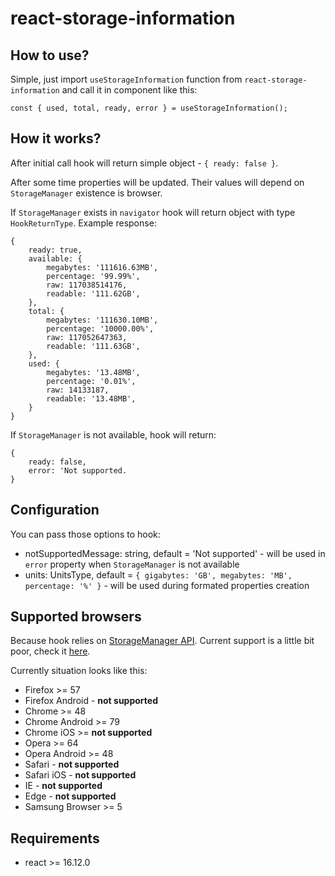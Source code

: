 # react-storage-information

## How to use?

Simple, just import `useStorageInformation` function from `react-storage-information` and call it in component like this:

```
const { used, total, ready, error } = useStorageInformation();
```

## How it works?

After initial call hook will return simple object - `{ ready: false }`.

After some time properties will be updated. Their values will depend on `StorageManager` existence is browser.

If `StorageManager` exists in `navigator` hook will return object with type `HookReturnType`. Example response:

```
{
    ready: true,
    available: {
        megabytes: '111616.63MB',
        percentage: '99.99%',
        raw: 117038514176,
        readable: '111.62GB',
    },
    total: {
        megabytes: '111630.10MB',
        percentage: '10000.00%',
        raw: 117052647363,
        readable: '111.63GB',
    },
    used: {
        megabytes: '13.48MB',
        percentage: '0.01%',
        raw: 14133187,
        readable: '13.48MB',
    }
}
```

If `StorageManager` is not available, hook will return:

```
{
    ready: false,
    error: 'Not supported.
}
```

## Configuration

You can pass those options to hook:

- notSupportedMessage: string, default = 'Not supported' - will be used in `error` property when `StorageManager` is not available
- units: UnitsType, default = `{ gigabytes: 'GB', megabytes: 'MB', percentage: '%' }` - will be used during formated properties creation

## Supported browsers

Because hook relies on [StorageManager API](https://developer.mozilla.org/en-US/docs/Web/API/StorageManager). Current support is a little bit poor, check it [here](https://caniuse.com/#feat=mdn-api_storagemanager).

Currently situation looks like this:

- Firefox >= 57
- Firefox Android - **not supported**
- Chrome >= 48
- Chrome Android >= 79
- Chrome iOS >= **not supported**
- Opera >= 64
- Opera Android >= 48
- Safari - **not supported**
- Safari iOS - **not supported**
- IE - **not supported**
- Edge - **not supported**
- Samsung Browser >= 5

## Requirements

- react >= 16.12.0
